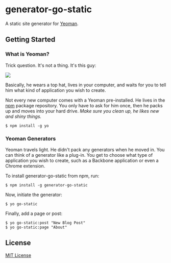 # generator-go-static

A static site generator for [Yeoman](http://yeoman.io).

## Getting Started

### What is Yeoman?

Trick question. It's not a thing. It's this guy:

![](http://i.imgur.com/JHaAlBJ.png)

Basically, he wears a top hat, lives in your computer, and waits for you to tell him what kind of application you wish to create.

Not every new computer comes with a Yeoman pre-installed. He lives in the [npm](https://npmjs.org) package repository. You only have to ask for him once, then he packs up and moves into your hard drive. *Make sure you clean up, he likes new and shiny things.*

```
$ npm install -g yo
```

### Yeoman Generators

Yeoman travels light. He didn't pack any generators when he moved in. You can think of a generator like a plug-in. You get to choose what type of application you wish to create, such as a Backbone application or even a Chrome extension.

To install generator-go-static from npm, run:

```
$ npm install -g generator-go-static
```

Now, initiate the generator:

```
$ yo go-static
```

Finally, add a page or post:

```
$ yo go-static:post "New Blog Post"
$ yo go-static:page "About"
```


## License

[MIT License](http://en.wikipedia.org/wiki/MIT_License)
